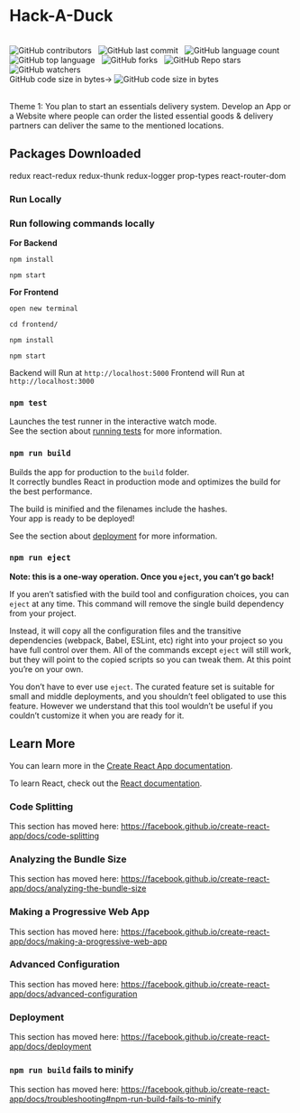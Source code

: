 # Hack-A-Duck

<br>
<img alt="GitHub contributors" src="https://img.shields.io/github/contributors/shivam7374/All-In-ONE">
&nbsp;
<img alt="GitHub last commit" src="https://img.shields.io/github/last-commit/shivam7374/All-In-ONE">
&nbsp;
<img alt="GitHub language count" src="https://img.shields.io/github/languages/count/shivam7374/All-In-ONE">
&nbsp;
<img alt="GitHub top language" src="https://img.shields.io/github/languages/top/shivam7374/All-In-ONE">
&nbsp;
<img alt="GitHub forks" src="https://img.shields.io/github/forks/shivam7374/All-In-ONE">
&nbsp;
<img alt="GitHub Repo stars" src="https://img.shields.io/github/stars/shivam7374/All-In-ONE">
&nbsp;
<img alt="GitHub watchers" src="https://img.shields.io/github/watchers/shivam7374/All-In-ONE">
<br>
GitHub code size in bytes->
<img alt="GitHub code size in bytes" src="https://img.shields.io/github/languages/code-size/shivam7374/All-In-ONE">
<br>
<br>

Theme 1: You plan to start an essentials delivery system. Develop an
App or a Website where people can order the listed essential goods &
delivery partners can deliver the same to the mentioned locations.

<!-- <strong>For Database</strong>
`install MongoDB compass and connect it `
run mongod on command prompt and then run following to sites in your browser to load data to database
</br>
->http://localhost:5000/api/users/seed
</br>
->http://localhost:5000/api/products/seed

_Note: - then only it show product_
-->

## Packages Downloaded

redux
react-redux
redux-thunk
redux-logger
prop-types
react-router-dom

<!-- ## Available Scripts

In the project directory, you can run:
-->
<h3>Run Locally</h3>

<h3>Run following commands locally</h3>

<strong>For Backend</strong>

`npm install`

`npm start`

<strong>For Frontend</strong>

`open new terminal`

`cd frontend/`

`npm install`

`npm start`

Backend will Run at `http://localhost:5000` Frontend will Run at `http://localhost:3000`

<!--
### `npm start`

Runs the app in the development mode.<br />
Open [http://localhost:3000](http://localhost:3000) to view it in the browser.

The page will reload if you make edits.<br />
You will also see any lint errors in the console. -->

### `npm test`

Launches the test runner in the interactive watch mode.<br />
See the section about [running tests](https://facebook.github.io/create-react-app/docs/running-tests) for more information.

### `npm run build`

Builds the app for production to the `build` folder.<br />
It correctly bundles React in production mode and optimizes the build for the best performance.

The build is minified and the filenames include the hashes.<br />
Your app is ready to be deployed!

See the section about [deployment](https://facebook.github.io/create-react-app/docs/deployment) for more information.

### `npm run eject`

**Note: this is a one-way operation. Once you `eject`, you can’t go back!**

If you aren’t satisfied with the build tool and configuration choices, you can `eject` at any time. This command will remove the single build dependency from your project.

Instead, it will copy all the configuration files and the transitive dependencies (webpack, Babel, ESLint, etc) right into your project so you have full control over them. All of the commands except `eject` will still work, but they will point to the copied scripts so you can tweak them. At this point you’re on your own.

You don’t have to ever use `eject`. The curated feature set is suitable for small and middle deployments, and you shouldn’t feel obligated to use this feature. However we understand that this tool wouldn’t be useful if you couldn’t customize it when you are ready for it.

## Learn More

You can learn more in the [Create React App documentation](https://facebook.github.io/create-react-app/docs/getting-started).

To learn React, check out the [React documentation](https://reactjs.org/).

### Code Splitting

This section has moved here: https://facebook.github.io/create-react-app/docs/code-splitting

### Analyzing the Bundle Size

This section has moved here: https://facebook.github.io/create-react-app/docs/analyzing-the-bundle-size

### Making a Progressive Web App

This section has moved here: https://facebook.github.io/create-react-app/docs/making-a-progressive-web-app

### Advanced Configuration

This section has moved here: https://facebook.github.io/create-react-app/docs/advanced-configuration

### Deployment

This section has moved here: https://facebook.github.io/create-react-app/docs/deployment

### `npm run build` fails to minify

This section has moved here: https://facebook.github.io/create-react-app/docs/troubleshooting#npm-run-build-fails-to-minify
